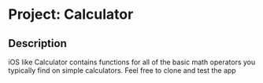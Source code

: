 # Project: Calculator

## Description

iOS like  Calculator contains functions for all of the basic math operators you typically find on simple calculators.
Feel free to clone and test the app


